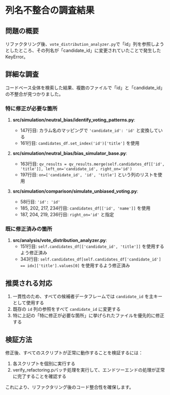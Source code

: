 # 列名不整合の調査結果

## 問題の概要

リファクタリング後、`vote_distribution_analyzer.py`で「id」列を参照しようとしたところ、その列名が「candidate_id」に変更されていたことで発生したKeyError。

## 詳細な調査

コードベース全体を検索した結果、複数のファイルで「id」と「candidate_id」の不整合が見つかりました。

### 特に修正が必要な箇所

1. **src/simulation/neutral_bias/identify_voting_patterns.py**:
   - 147行目: カラム名のマッピングで `'candidate_id': 'id'` と変換している
   - 161行目: `candidates_df.set_index('id')['title']` を使用

2. **src/simulation/neutral_bias/bias_simulator_base.py**:
   - 163行目: `qv_results = qv_results.merge(self.candidates_df[['id', 'title']], left_on='candidate_id', right_on='id')`
   - 197行目: `on=['candidate_id', 'id', 'title']` という列のリストを使用

3. **src/simulation/comparison/simulate_unbiased_voting.py**:
   - 58行目: `'id': 'id'`
   - 185, 202, 217, 234行目: `candidates_df[['id', 'name']]` を使用
   - 187, 204, 219, 236行目: `right_on='id'` と指定

### 既に修正済みの箇所

1. **src/analysis/vote_distribution_analyzer.py**:
   - 151行目: `self.candidates_df[['candidate_id', 'title']]` を使用するよう修正済み
   - 343行目: `self.candidates_df[self.candidates_df['candidate_id'] == idx]['title'].values[0]` を使用するよう修正済み

## 推奨される対応

1. 一貫性のため、すべての候補者データフレームでは `candidate_id` を主キーとして使用する
2. 既存の `id` 列の参照をすべて `candidate_id` に変更する
3. 特に上記の「特に修正が必要な箇所」に挙げられたファイルを優先的に修正する

## 検証方法

修正後、すべてのスクリプトが正常に動作することを検証するには：

1. 各スクリプトを個別に実行する
2. verify_refactoring.pバッチ処理を実行して、エンドツーエンドの処理が正常に完了することを確認する

これにより、リファクタリング後のコード整合性を確保します。 